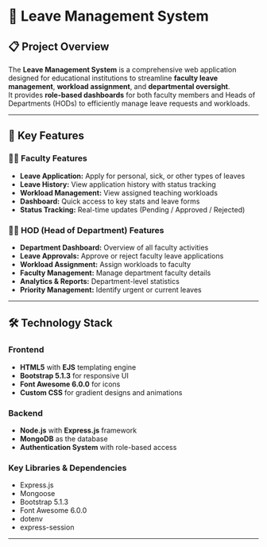 # 🏫 Leave Management System

## 📋 Project Overview
The **Leave Management System** is a comprehensive web application designed for educational institutions to streamline **faculty leave management**, **workload assignment**, and **departmental oversight**.  
It provides **role-based dashboards** for both faculty members and Heads of Departments (HODs) to efficiently manage leave requests and workloads.

---

## 🎯 Key Features

### 👨‍🏫 Faculty Features
- **Leave Application:** Apply for personal, sick, or other types of leaves  
- **Leave History:** View application history with status tracking  
- **Workload Management:** View assigned teaching workloads  
- **Dashboard:** Quick access to key stats and leave forms  
- **Status Tracking:** Real-time updates (Pending / Approved / Rejected)

### 👨‍💼 HOD (Head of Department) Features
- **Department Dashboard:** Overview of all faculty activities  
- **Leave Approvals:** Approve or reject faculty leave applications  
- **Workload Assignment:** Assign workloads to faculty  
- **Faculty Management:** Manage department faculty details  
- **Analytics & Reports:** Department-level statistics  
- **Priority Management:** Identify urgent or current leaves

---

## 🛠️ Technology Stack

### Frontend
- **HTML5** with **EJS** templating engine  
- **Bootstrap 5.1.3** for responsive UI  
- **Font Awesome 6.0.0** for icons  
- **Custom CSS** for gradient designs and animations  

### Backend
- **Node.js** with **Express.js** framework  
- **MongoDB** as the database  
- **Authentication System** with role-based access  

### Key Libraries & Dependencies
- Express.js  
- Mongoose  
- Bootstrap 5.1.3  
- Font Awesome 6.0.0  
- dotenv  
- express-session  

---
